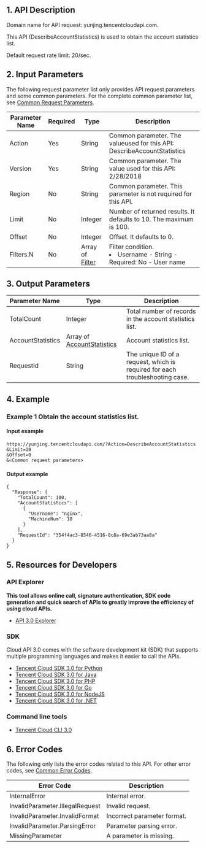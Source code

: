 ## 1. API Description

Domain name for API request: yunjing.tencentcloudapi.com.

This API (DescribeAccountStatistics) is used to obtain the account statistics list.

Default request rate limit: 20/sec.

## 2. Input Parameters

The following request parameter list only provides API request parameters and some common parameters. For the complete common parameter list, see [Common Request Parameters](/document/api/296/19828).

| Parameter Name | Required | Type | Description |
|---------|---------|---------|---------|
| Action | Yes | String | Common parameter. The value​used for this API: DescribeAccountStatistics |
| Version | Yes | String | Common parameter. The value used for this API: 2/28/2018 |
| Region | No | String | Common parameter. This parameter is not required for this API. |
| Limit | No | Integer | Number of returned results. It defaults to 10. The maximum is 100. |
| Offset | No | Integer | Offset. It defaults to 0. |
| Filters.N | No | Array of [Filter](/document/api/296/19867#Filter) | Filter condition. <br/><li>Username - String - Required: No - User name</li> |

## 3. Output Parameters

| Parameter Name | Type | Description |
|---------|---------|---------|
| TotalCount | Integer | Total number of records in the account statistics list. |
| AccountStatistics | Array of [AccountStatistics](/document/api/296/19867#AccountStatistics) | Account statistics list. |
| RequestId | String | The unique ID of a request, which is required for each troubleshooting case. |

## 4. Example

### Example 1 Obtain the account statistics list.

#### Input example

```
https://yunjing.tencentcloudapi.com/?Action=DescribeAccountStatistics
&Limit=10
&Offset=0
&<Common request parameters>
```

#### Output example

```
{
  "Response": {
    "TotalCount": 100,
    "AccountStatistics": [
      {
        "Username": "nginx",
        "MachineNum": 10
      }
    ],
    "RequestId": "354f4ac3-8546-4516-8c8a-69e3ab73aa8a"
  }
}
```


## 5. Resources for Developers

### API Explorer

**This tool allows online call, signature authentication, SDK code generation and quick search of APIs to greatly improve the efficiency of using cloud APIs.**

* [API 3.0 Explorer](https://console.cloud.tencent.com/api/explorer?Product=yunjing&Version=2018-02-28&Action=DescribeAccountStatistics)

### SDK

Cloud API 3.0 comes with the software development kit (SDK) that supports multiple programming languages and makes it easier to call the APIs.

* [Tencent Cloud SDK 3.0 for Python](https://github.com/TencentCloud/tencentcloud-sdk-python)
* [Tencent Cloud SDK 3.0 for Java](https://github.com/TencentCloud/tencentcloud-sdk-java)
* [Tencent Cloud SDK 3.0 for PHP](https://github.com/TencentCloud/tencentcloud-sdk-php)
* [Tencent Cloud SDK 3.0 for Go](https://github.com/TencentCloud/tencentcloud-sdk-go)
* [Tencent Cloud SDK 3.0 for NodeJS](https://github.com/TencentCloud/tencentcloud-sdk-nodejs)
* [Tencent Cloud SDK 3.0 for .NET](https://github.com/TencentCloud/tencentcloud-sdk-dotnet)

### Command line tools

* [Tencent Cloud CLI 3.0](https://cloud.tencent.com/document/product/440/6176)

## 6. Error Codes

The following only lists the error codes related to this API. For other error codes, see [Common Error Codes](/document/api/296/19830#.E5.85.AC.E5.85.B1.E9.94.99.E8.AF.AF.E7.A0.81).

| Error Code | Description |
|---------|---------|
| InternalError | Internal error. |
| InvalidParameter.IllegalRequest | Invalid request. |
| InvalidParameter.InvalidFormat | Incorrect parameter format. |
| InvalidParameter.ParsingError | Parameter parsing error. |
| MissingParameter | A parameter is missing. |

